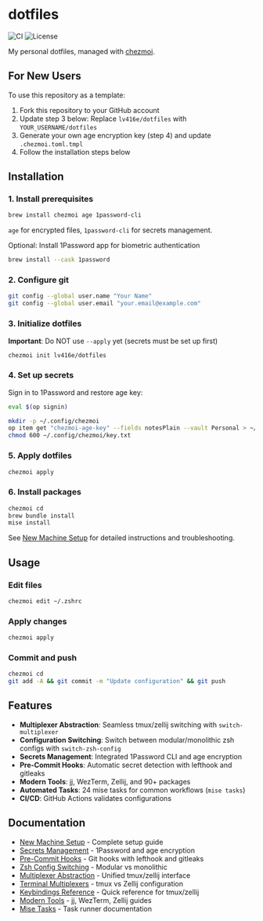# dotfiles

![CI](https://github.com/lv416e/dotfiles/workflows/Dotfiles%20CI/badge.svg)
![License](https://img.shields.io/github/license/lv416e/dotfiles)

My personal dotfiles, managed with [chezmoi](https://www.chezmoi.io/).

## For New Users

To use this repository as a template:

1. Fork this repository to your GitHub account
2. Update step 3 below: Replace `lv416e/dotfiles` with `YOUR_USERNAME/dotfiles`
3. Generate your own age encryption key (step 4) and update `.chezmoi.toml.tmpl`
4. Follow the installation steps below

## Installation

### 1. Install prerequisites

```sh
brew install chezmoi age 1password-cli
```
`age` for encrypted files, `1password-cli` for secrets management.

Optional: Install 1Password app for biometric authentication

```sh
brew install --cask 1password
```

### 2. Configure git

```sh
git config --global user.name "Your Name"
git config --global user.email "your.email@example.com"
```

### 3. Initialize dotfiles

**Important**: Do NOT use `--apply` yet (secrets must be set up first)

```sh
chezmoi init lv416e/dotfiles
```

### 4. Set up secrets

Sign in to 1Password and restore age key:

```sh
eval $(op signin)
```

```sh
mkdir -p ~/.config/chezmoi
op item get "chezmoi-age-key" --fields notesPlain --vault Personal > ~/.config/chezmoi/key.txt
chmod 600 ~/.config/chezmoi/key.txt
```

### 5. Apply dotfiles

```sh
chezmoi apply
```

### 6. Install packages

```sh
chezmoi cd
brew bundle install
mise install
```

See [New Machine Setup](docs/NEW_MACHINE_SETUP.md) for detailed instructions and troubleshooting.

## Usage

### Edit files

```sh
chezmoi edit ~/.zshrc
```

### Apply changes

```sh
chezmoi apply
```

### Commit and push

```sh
chezmoi cd
git add -A && git commit -m "Update configuration" && git push
```

## Features

- **Multiplexer Abstraction**: Seamless tmux/zellij switching with `switch-multiplexer`
- **Configuration Switching**: Switch between modular/monolithic zsh configs with `switch-zsh-config`
- **Secrets Management**: Integrated 1Password CLI and age encryption
- **Pre-Commit Hooks**: Automatic secret detection with lefthook and gitleaks
- **Modern Tools**: jj, WezTerm, Zellij, and 90+ packages
- **Automated Tasks**: 24 mise tasks for common workflows (`mise tasks`)
- **CI/CD**: GitHub Actions validates configurations

## Documentation

- [New Machine Setup](docs/NEW_MACHINE_SETUP.md) - Complete setup guide
- [Secrets Management](docs/SECRETS_MANAGEMENT.md) - 1Password and age encryption
- [Pre-Commit Hooks](docs/PRE_COMMIT_HOOKS.md) - Git hooks with lefthook and gitleaks
- [Zsh Config Switching](docs/ZSH_CONFIG_SWITCHING.md) - Modular vs monolithic
- [Multiplexer Abstraction](docs/MULTIPLEXER_ABSTRACTION.md) - Unified tmux/zellij interface
- [Terminal Multiplexers](docs/TERMINAL_MULTIPLEXERS.md) - tmux vs Zellij configuration
- [Keybindings Reference](docs/KEYBINDINGS_REFERENCE.md) - Quick reference for tmux/zellij
- [Modern Tools](docs/NEW_TOOLS.md) - jj, WezTerm, Zellij guides
- [Mise Tasks](docs/MISE_TASKS.md) - Task runner documentation
